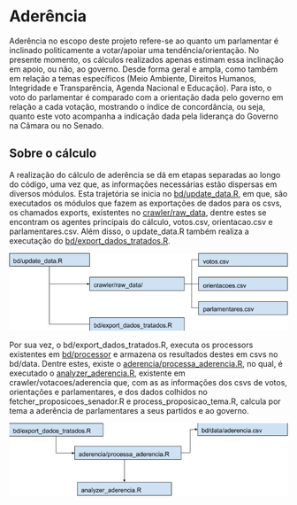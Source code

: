 # Aderência  

Aderência no escopo deste projeto refere-se ao quanto um parlamentar é inclinado politicamente a votar/apoiar uma tendência/orientação. No presente momento, os cálculos realizados apenas estimam essa inclinação em apoio, ou não, ao governo. Desde forma geral e ampla, como também em relação a temas específicos (Meio Ambiente, Direitos Humanos, Integridade e Transparência, Agenda Nacional e Educação). Para isto, o voto do parlamentar é comparado com a orientação dada pelo governo em relação a cada votação, mostrando o índice de concordância, ou seja, quanto este voto acompanha a indicação dada pela liderança do Governo na Câmara ou no Senado.

## Sobre o cálculo   

A realização do cálculo de aderência se dá em etapas separadas ao longo do código, uma vez que, as informações necessárias estão dispersas em diversos módulos. Esta trajetória se inicia  no [bd/update_data.R](https://github.com/parlametria/perfil-parlamentar-dados/blob/master/bd/update_data.R), em que, são executados os módulos que fazem as exportações de dados para os csvs, os chamados exports, existentes no [crawler/raw_data](https://github.com/parlametria/perfil-parlamentar-dados/tree/master/crawler/raw_data), dentre estes se encontram os agentes principais do cálculo, votos.csv, orientacao.csv e parlamentares.csv. Além disso, o update_data.R também realiza a executação do [bd/export_dados_tratados.R](https://github.com/parlametria/perfil-parlamentar-dados/blob/master/bd/export_dados_tratados_bd.R).  

![](imgs/update_data.png)

Por sua vez, o bd/export_dados_tratados.R, executa os processors existentes em [bd/processor](https://github.com/parlametria/perfil-parlamentar-dados/tree/master/bd/processor) e armazena os resultados destes em csvs no bd/data. Dentre estes, existe o [aderencia/processa_aderencia.R](https://github.com/parlametria/perfil-parlamentar-dados/blob/master/bd/processor/aderencia/processa_aderencia.R), no qual, é executado o [analyzer_aderencia.R](https://github.com/parlametria/perfil-parlamentar-dados/blob/master/crawler/votacoes/aderencia/analyzer_aderencia.R), existente em crawler/votacoes/aderencia que, com as as informações dos csvs de votos, orientações e parlamentares, e dos dados colhidos no fetcher_proposicoes_senador.R e process_proposicao_tema.R, calcula por tema a aderência de parlamentares a seus partidos e ao governo.

![](imgs/export_dados_tratados.png)